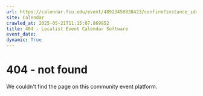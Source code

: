 ```yaml
---
url: https://calendar.fiu.edu/event/48923450838423/confirm?instance_id=49163455199112&return=https%3A%2F%2Fcalendar.fiu.edu%2Fcalendar%3Fevent_types%255B%255D%3D121719
site: Calendar
crawled_at: 2025-05-21T11:15:07.869952
title: 404 - Localist Event Calendar Software
event_date: 
dynamic: True
---
```


# 404 - not found
We couldn't find the page on this community event platform.

